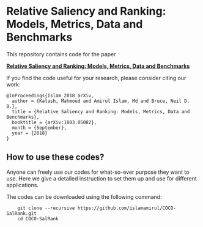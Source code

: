 # Relative Saliency and Ranking: Models, Metrics, Data and Benchmarks

This repository contains code for the paper 

**[Relative Saliency and Ranking: Models, Metrics, Data and Benchmarks](https://arxiv.org/abs/1810.02426v1)**

If you find the code useful for your research, please consider citing our work:

    @InProceedings{Islam_2018_arXiv,
      author = {Kalash, Mahmoud and Amirul Islam, Md and Bruce, Neil D. B.},
      title = {Relative Saliency and Ranking: Models, Metrics, Data and Benchmarks},
      booktitle = {arXiv:1803.05082},
      month = {September},
      year = {2018}
    }
    
## How to use these codes?

Anyone can freely use our codes for what-so-ever purpose they want to use. Here we give a detailed instruction to set them up and use for different applications.

The codes can be downloaded using the following command:

        git clone --recursive https://github.com/islamamirul/COCO-SalRank.git
        cd COCO-SalRank
